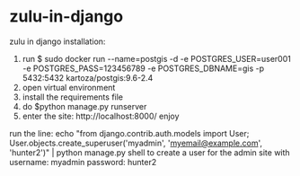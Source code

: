 # zulu-in-django
zulu in django
installation:
1. run $ sudo docker run --name=postgis -d -e POSTGRES_USER=user001 -e POSTGRES_PASS=123456789 -e POSTGRES_DBNAME=gis -p 5432:5432 kartoza/postgis:9.6-2.4
2. open virtual environment
3. install the requirements file
4. do $python manage.py runserver
5. enter the site: http://localhost:8000/
enjoy

run the line:
echo "from django.contrib.auth.models import User; User.objects.create_superuser('myadmin', 'myemail@example.com', 'hunter2')" | python manage.py shell
to create a user for the admin site with
username: myadmin
password: hunter2
